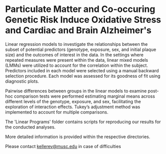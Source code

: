# Particulate Matter and Co-occuring Genetic Risk Induce Oxidative Stress and Cardiac and Brain Alzheimer's

Linear regression models to investigate the relationships between the subset of potential predictors (genotype, exposure, sex, and initial plaque size) and the outcomes of interest in the data. In the settings where repeated measures were present within the data, linear mixed models (LMMs) were utilized to account for the correlation within the subject. Predictors included in each model were selected using a manual backward selection procedure. Each model was assessed for its goodness of fit using diagnostic plots.

Pairwise differences between groups in the linear models to examine post-hoc comparison tests were performed estimating marginal means across different levels of the genotype, exposure, and sex, facilitating the exploration of interaction effects. Tukey’s adjustment method was implemented to account for multiple comparisons.

The 'Linear Programs' folder contains scripts for reproducing our results for the conducted analyses.

More detailed information is provided within the respective directories.

Please contact kellerev@musc.edu in case of difficulties
